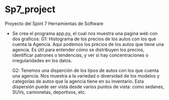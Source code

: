 # Sp7_project
 Proyecto del Spint 7 Herramientas de Software

 * Se crea el programa app.py, el cual nos muestra una pagina web con dos graficos: 
    G1: Histograma de los precios de los autos con los que cuenta la Agencia. Aqui podemos los precios de los autos que tiene una agencia. Es útil para entender cómo se distribuyen los precios, identificar patrones o tendencias, y ver si hay concentraciones o irregularidades en los datos.

    G2: Tenemos una disperción de los tipos de autos con los que cuenta una agencia. Nos muestra a la variedad o diversidad de los modelos y categorías de autos que la agencia tiene en su inventario. Esta dispersión puede ser vista desde varios puntos de vista: como sedanes, SUVs, camionetas, deportivos, etc. 
